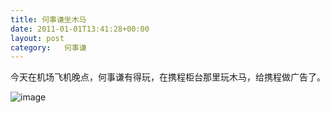```yaml
---
title: 何事谦坐木马
date: 2011-01-01T13:41:28+00:00
layout: post
category:   何事谦  
---
```


今天在机场飞机晚点，何事谦有得玩，在携程柜台那里玩木马，给携程做广告了。

![image](/uploads/2011/01/heshiqian.jpg)
